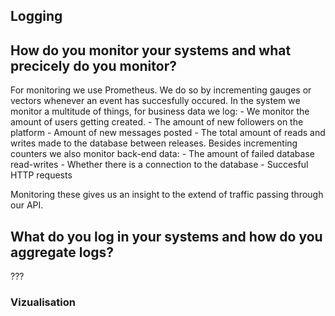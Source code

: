 ## Logging


## How do you monitor your systems and what precicely do you monitor?

For monitoring we use Prometheus. We do so by incrementing gauges or vectors whenever an event has succesfully occured.
In the system we monitor a multitude of things, for business data we log:
    - We monitor the amount of users getting created.
    - The amount of new followers on the platform
    - Amount of new messages posted
    - The total amount of reads and writes made to the database between releases.
Besides incrementing counters we also monitor back-end data:
    - The amount of failed database read-writes
    - Whether there is a connection to the database
    - Succesful HTTP requests

Monitoring these gives us an insight to the extend of traffic passing through our API.

## What do you log in your systems and how do you aggregate logs?

??? 







### Vizualisation